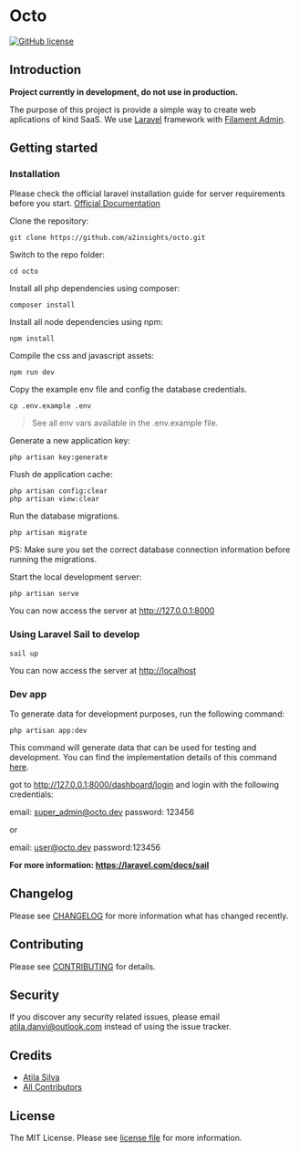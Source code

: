 # Octo

[![GitHub license](https://img.shields.io/github/license/gothinkster/laravel-realworld-example-app.svg)](https://raw.githubusercontent.com/gothinkster/laravel-realworld-example-app/master/LICENSE)

## Introduction

**Project currently in development, do not use in production.**

The purpose of this project is provide a simple way to create web aplications of kind SaaS. We use [Laravel](https://laravel.com/) framework with [Filament Admin](https://filamentphp.com/).

## Getting started

### Installation

Please check the official laravel installation guide for server requirements before you start. [Official Documentation](https://laravel.com/docs/5.8/installation#installation)

Clone the repository:

    git clone https://github.com/a2insights/octo.git

Switch to the repo folder:

    cd octo

Install all php dependencies using composer:

    composer install

Install all node dependencies using npm:

    npm install

Compile the css and javascript assets:

    npm run dev

Copy the example env file and config the database credentials.

    cp .env.example .env

> See all env vars available in the .env.example file.

Generate a new application key:

    php artisan key:generate

Flush de application cache:

    php artisan config:clear
    php artisan view:clear

Run the database migrations.

    php artisan migrate

PS: Make sure you set the correct database connection information before running the migrations.

Start the local development server:

    php artisan serve

You can now access the server at <http://127.0.0.1:8000>

### Using Laravel Sail to develop

    sail up

You can now access the server at <http://localhost>

### Dev app

To generate data for development purposes, run the following command:

    php artisan app:dev

This command will generate data that can be used for testing and development. You can find the implementation details of this command [here](https://github.com/a2insights/octo-core/blob/main/src/Console/SetupDevCommand.php).

got to <http://127.0.0.1:8000/dashboard/login> and login with the following credentials:

email: super_admin@octo.dev
password: 123456

or

email: user@octo.dev
password:123456

**For more information: <https://laravel.com/docs/sail>**

## Changelog

Please see [CHANGELOG](CHANGELOG.md) for more information what has changed recently.

## Contributing

Please see [CONTRIBUTING](CONTRIBUTING.md) for details.

## Security

If you discover any security related issues, please email atila.danvi@outlook.com instead of using the issue tracker.

## Credits

-   [Atila Silva](https://github.com/Atiladanvi)
-   [All Contributors](../../contributors)

## License

The MIT License. Please see [license file](LICENSE.md) for more information.
